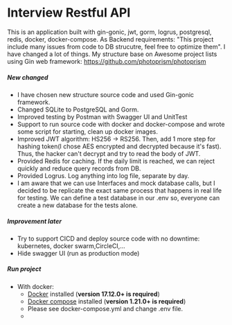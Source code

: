 # Interview Restful API 
This is an application built with gin-gonic, jwt, gorm, logrus, postgresql, redis, docker, docker-compose. 
As Backend requirements: "This project include many issues from code to DB strucutre, feel free to optimize them". 
I have changed a lot of things. My structure base on Awesome project lists using Gin web framework: https://github.com/photoprism/photoprism
##### New changed
 - I have chosen new structure source code and used Gin-gonic framework.
 - Changed SQLite to PostgreSQL and Gorm.
 - Improved testing by Postman with Swagger UI and UnitTest
 - Support to run source code with docker and docker-compose and wrote some script for starting, clean up docker images.
 - Improved JWT algorithm: HS256 -> RS256. Then, add 1 more step for hashing token(I chose AES encrypted and decrypted because it's fast). Thus, the hacker can't decrypt and try to read the body of JWT. 
 - Provided Redis for caching. If the daily limit is reached, we can reject quickly and reduce query records from DB. 
 - Provided Logrus. Log anything into log file, separate by day.  
 - I am aware that we can use Interfaces and mock database calls, but I decided to be replicate the exact same process that happens in real life for testing.
   We can define a test database in our .env so, everyone can create a new database for the tests alone.
##### Improvement later
 - Try to support CICD and deploy source code with no downtime: kubernetes, docker swarm,CircleCI,...
 - Hide swagger UI (run as production mode)
##### Run project
 - With docker:
   + [Docker](https://www.docker.com/)  installed (**version 17.12.0+ is required**)
   + [Docker compose](https://docs.docker.com/compose/install/) installed (**version 1.21.0+ is required**)
   + Please see docker-compose.yml and change .env file. 
   + 